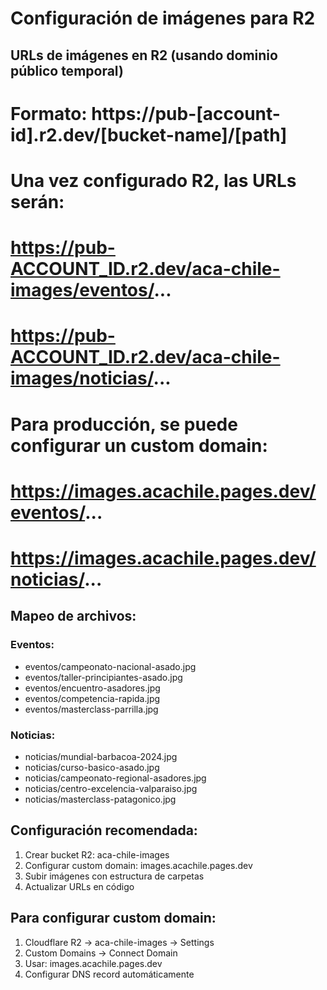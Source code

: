 # Configuración de imágenes para R2

## URLs de imágenes en R2 (usando dominio público temporal)
# Formato: https://pub-[account-id].r2.dev/[bucket-name]/[path]

# Una vez configurado R2, las URLs serán:
# https://pub-ACCOUNT_ID.r2.dev/aca-chile-images/eventos/...
# https://pub-ACCOUNT_ID.r2.dev/aca-chile-images/noticias/...

# Para producción, se puede configurar un custom domain:
# https://images.acachile.pages.dev/eventos/...
# https://images.acachile.pages.dev/noticias/...

## Mapeo de archivos:

### Eventos:
- eventos/campeonato-nacional-asado.jpg
- eventos/taller-principiantes-asado.jpg  
- eventos/encuentro-asadores.jpg
- eventos/competencia-rapida.jpg
- eventos/masterclass-parrilla.jpg

### Noticias:
- noticias/mundial-barbacoa-2024.jpg
- noticias/curso-basico-asado.jpg
- noticias/campeonato-regional-asadores.jpg
- noticias/centro-excelencia-valparaiso.jpg
- noticias/masterclass-patagonico.jpg

## Configuración recomendada:

1. Crear bucket R2: aca-chile-images
2. Configurar custom domain: images.acachile.pages.dev
3. Subir imágenes con estructura de carpetas
4. Actualizar URLs en código

## Para configurar custom domain:
1. Cloudflare R2 → aca-chile-images → Settings
2. Custom Domains → Connect Domain  
3. Usar: images.acachile.pages.dev
4. Configurar DNS record automáticamente